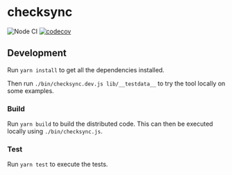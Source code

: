 # checksync

![Node CI](https://github.com/somewhatabstract/checksync/workflows/Node%20CI/badge.svg) [![codecov](https://codecov.io/gh/somewhatabstract/checksync/branch/master/graph/badge.svg)](https://codecov.io/gh/somewhatabstract/checksync)

## Development

Run `yarn install` to get all the dependencies installed.

Then run `./bin/checksync.dev.js lib/__testdata__` to try the tool locally on some examples.

### Build

Run `yarn build` to build the distributed code. This can then be executed locally using `./bin/checksync.js`.

### Test

Run `yarn test` to execute the tests.
